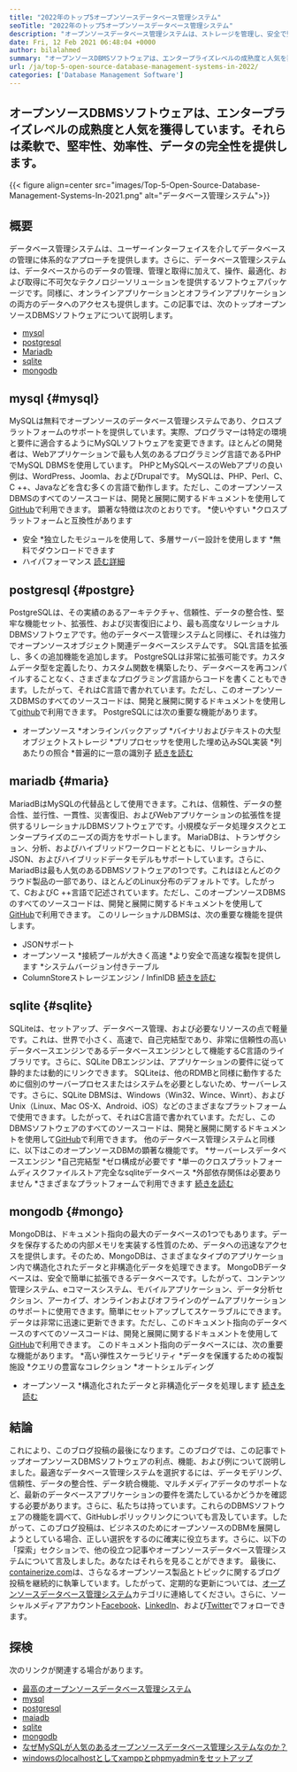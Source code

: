 ```yaml
---
title: "2022年のトップ5オープンソースデータベース管理システム" 
seoTitle: "2022年のトップ5オープンソースデータベース管理システム" 
description: "オープンソースデータベース管理システムは、ストレージを管理し、安全で堅牢なデータアクセスを提供します。これは、開発者がデータにアクセスして変更できる論理ユーザーインターフェイスです。" 
date: Fri, 12 Feb 2021 06:48:04 +0000
author: bilalahmed
summary: "オープンソースDBMSソフトウェアは、エンタープライズレベルの成熟度と人気を獲得しています。それらは柔軟で、堅牢性、効率性、データの完全性を提供します。" 
url: /ja/top-5-open-source-database-management-systems-in-2022/
categories: ['Database Management Software']
---
```


## オープンソースDBMSソフトウェアは、エンタープライズレベルの成熟度と人気を獲得しています。それらは柔軟で、堅牢性、効率性、データの完全性を提供します。

{{< figure align=center src="images/Top-5-Open-Source-Database-Management-Systems-In-2021.png" alt="データベース管理システム">}}


## 概要
データベース管理システムは、ユーザーインターフェイスを介してデータベースの管理に体系的なアプローチを提供します。さらに、データベース管理システムは、データベースからのデータの管理、管理と取得に加えて、操作、最適化、および取得に不可欠なテクノロジーソリューションを提供するソフトウェアパッケージです。同様に、オンラインアプリケーションとオフラインアプリケーションの両方のデータへのアクセスも提供します。この記事では、次のトップオープンソースDBMSソフトウェアについて説明します。
  * [mysql][1]
  * [postgresql][2]
  * [Mariadb][3]
  * [sqlite][4]
  * [mongodb][5]

## mysql {#mysql}
MySQLは無料でオープンソースのデータベース管理システムであり、クロスプラットフォームのサポートを提供しています。実際、プログラマーは特定の環境と要件に適合するようにMySQLソフトウェアを変更できます。ほとんどの開発者は、Webアプリケーションで最も人気のあるプログラミング言語であるPHPでMySQL DBMSを使用しています。 PHPとMySQLベースのWebアプリの良い例は、WordPress、Joomla、およびDrupalです。 MySQLは、PHP、Perl、C、C ++、Javaなどを含む多くの言語で動作します。ただし、このオープンソースDBMSのすべてのソースコードは、開発と展開に関するドキュメントを使用して[GitHub][6]で利用できます。
顕著な特徴は次のとおりです。
  *使いやすい
  *クロスプラットフォームと互換性があります
  * 安全
  *独立したモジュールを使用して、多層サーバー設計を使用します
  *無料でダウンロードできます
  * ハイパフォーマンス
[読む][7][詳細][7]

## postgresql {#postgre}
PostgreSQLは、その実績のあるアーキテクチャ、信頼性、データの整合性、堅牢な機能セット、拡張性、および災害復旧により、最も高度なリレーショナルDBMSソフトウェアです。他のデータベース管理システムと同様に、それは強力でオープンソースオブジェクト関連データベースシステムです。 SQL言語を拡張し、多くの追加機能を追加します。 PostgreSQLは非常に拡張可能です。カスタムデータ型を定義したり、カスタム関数を構築したり、データベースを再コンパイルすることなく、さまざまなプログラミング言語からコードを書くこともできます。したがって、それはC言語で書かれています。ただし、このオープンソースDBMSのすべてのソースコードは、開発と展開に関するドキュメントを使用して[github][8]で利用できます。
PostgreSQLには次の重要な機能があります。
  * オープンソース
  *オンラインバックアップ
  *バイナリおよびテキストの大型オブジェクトストレージ
  *プリプロセッサを使用した埋め込みSQL実装
  *列あたりの照合
  *普遍的に一意の識別子
[続きを読む][9]

## mariadb {#maria}
MariadBはMySQLの代替品として使用できます。これは、信頼性、データの整合性、並行性、一貫性、災害復旧、およびWebアプリケーションの拡張性を提供するリレーショナルDBMSソフトウェアです。小規模なデータ処理タスクとエンタープライズのニーズの両方をサポートします。 MariaDBは、トランザクション、分析、およびハイブリッドワークロードとともに、リレーショナル、JSON、およびハイブリッドデータモデルもサポートしています。さらに、MariadBは最も人気のあるDBMSソフトウェアの1つです。これはほとんどのクラウド製品の一部であり、ほとんどのLinux分布のデフォルトです。したがって、CおよびC ++言語で記述されています。ただし、このオープンソースDBMSのすべてのソースコードは、開発と展開に関するドキュメントを使用して[GitHub][10]で利用できます。
このリレーショナルDBMSは、次の重要な機能を提供します。
  * JSONサポート
  * オープンソース
  *接続プールが大きく高速
  *より安全で高速な複製を提供します
  *システムバージョン付きテーブル
  * ColumnStoreストレージエンジン / InfinIDB
[続きを読む][11]

## sqlite {#sqlite}
SQLiteは、セットアップ、データベース管理、および必要なリソースの点で軽量です。これは、世界で小さく、高速で、自己完結型であり、非常に信頼性の高いデータベースエンジンであるデータベースエンジンとして機能するC言語のライブラリです。さらに、SQLite DBエンジンは、アプリケーションの要件に従って静的または動的にリンクできます。 SQLiteは、他のRDMBと同様に動作するために個別のサーバープロセスまたはシステムを必要としないため、サーバーレスです。さらに、SQLite DBMSは、Windows（Win32、Wince、Winrt）、およびUnix（Linux、Mac OS-X、Android、iOS）などのさまざまなプラットフォームで使用できます。したがって、それはC言語で書かれています。ただし、このDBMSソフトウェアのすべてのソースコードは、開発と展開に関するドキュメントを使用して[GitHub][12]で利用できます。
他のデータベース管理システムと同様に、以下はこのオープンソースDBMの顕著な機能です。
  *サーバーレスデータベースエンジン
  *自己完結型
  *ゼロ構成が必要です
  *単一のクロスプラットフォームディスクファイルストア完全なsqliteデータベース
  *外部依存関係は必要ありません
  *さまざまなプラットフォームで利用できます
[続きを読む][13]

## mongodb {#mongo}
MongoDBは、ドキュメント指向の最大のデータベースの1つでもあります。データを保存するための内部メモリを実装する性質のため、データへの迅速なアクセスを提供します。そのため、MongoDBは、さまざまなタイプのアプリケーション内で構造化されたデータと非構造化データを処理できます。 MongoDBデータベースは、安全で簡単に拡張できるデータベースです。したがって、コンテンツ管理システム、eコマースシステム、モバイルアプリケーション、データ分析セクション、アーカイブ、オンラインおよびオフラインのゲームアプリケーションのサポートに使用できます。簡単にセットアップしてスケーラブルにできます。データは非常に迅速に更新できます。ただし、このドキュメント指向のデータベースのすべてのソースコードは、開発と展開に関するドキュメントを使用して[GitHub][14]で利用できます。
このドキュメント指向のデータベースには、次の重要な機能があります。
  *高い弾性スケーラビリティ
  *データを保護するための複製施設
  *クエリの豊富なコレクション
  *オートシェルディング
  * オープンソース
  *構造化されたデータと非構造化データを処理します
[続きを読む][15]

## 結論
これにより、このブログ投稿の最後になります。このブログでは、この記事でトップオープンソースDBMSソフトウェアの利点、機能、および例について説明しました。最適なデータベース管理システムを選択するには、データモデリング、信頼性、データの整合性、データ統合機能、マルチメディアデータのサポートなど、最新のデータベースアプリケーションの要件を満たしているかどうかを確認する必要があります。さらに、私たちは持っています。これらのDBMSソフトウェアの機能を調べて、GitHubレポリックリンクについても言及しています。したがって、このブログ投稿は、ビジネスのためにオープンソースのDBMを展開しようとしている場合、正しい選択をするのに確実に役立ちます。さらに、以下の「探索」セクションで、他の役立つ記事やオープンソースデータベース管理システムについて言及しました。あなたはそれらを見ることができます。
最後に、[containerize.com][16]は、さらなるオープンソース製品とトピックに関するブログ投稿を継続的に執筆しています。したがって、定期的な更新については、[][17][オープンソースデータベース管理システム][18]カテゴリに連絡してください。さらに、ソーシャルメディアアカウント[Facebook][19]、[LinkedIn][20]、および[Twitter][21]でフォローできます。

## 探検
次のリンクが関連する場合があります。
  * [最高のオープンソースデータベース管理システム][18]
  * [mysql][7]
  * [postgresql][9]
  * [maiadb][11]
  * [sqlite][13]
  * [mongodb][15]
  * [なぜMySQLが人気のあるオープンソースデータベース管理システムなのか？][22]
  * [windowsのlocalhostとしてxamppとphpmyadminをセットアップ][23]

  
[1]: #mysql
[2]: #postgre
[3]: #maria
[4]: #sqlite
[5]: #mongo
[6]: https://github.com/mysql/mysql-server
[7]: https://products.containerize.com/database-management-system/mysql
[8]: https://github.com/postgres/postgres
[9]: https://products.containerize.com/database-management-system/postgresql
[10]: https://github.com/MariaDB/server
[11]: https://products.containerize.com/database-management-system/mariadb
[12]: https://github.com/sqlite/sqlite
[13]: https://products.containerize.com/database-management-system/sqlite
[14]: https://github.com/mongodb/mongo
[15]: https://products.containerize.com/database-management-system/mongodb
[16]: https://www.containerize.com/
[17]: https://products.containerize.com/discussion-forum/
[18]: https://products.containerize.com/database-management-system
[19]: https://web.facebook.com/containerize
[20]: https://www.linkedin.com/company/containerize/
[21]: https://twitter.com/containerize_co
[22]: https://blog.containerize.com/2021/02/18/why-mysql-is-a-popular-open-source-database-management-system/
[23]: https://blog.containerize.com/database-management-software/how-to-setup-xampp-and-phpmyadmin-as-localhost-on-windows/
